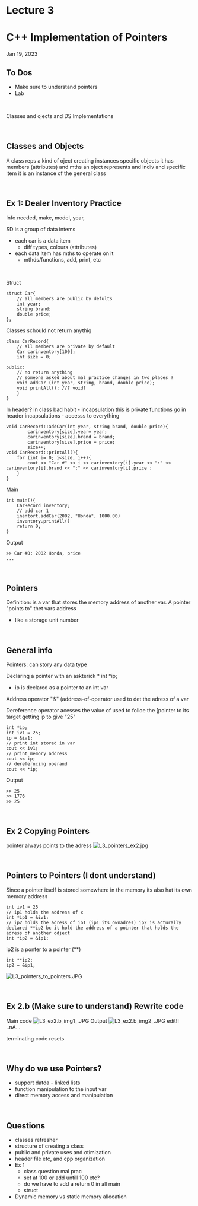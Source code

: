 # Lecture 3
# C++ Implementation of Pointers
Jan 19, 2023

## To Dos
- Make sure to understand pointers
- Lab

<br>

Classes and ojects and DS Implementations

<br>

## Classes and Objects
A class reps a kind of oject
creating instances specific objects
it has members (attributes) and mths
an oject represents and indiv and specific item it is an instance of the general class

<br>

## Ex 1: Dealer Inventory Practice
Info needed, make, model, year, 

SD is a group of data intems
- each car is a data item
    - diff types, colours  (attributes)
- each data item has mths to operate on it
    - mthds/functions, add, print, etc

<br>

Struct
```
struct Car{
    // all members are public by defults
    int year; 
    string brand; 
    double price; 
};
```
Classes
schould not return anythig
```
class CarRecord{
    // all members are private by default
    Car carinventory[100];
    int size = 0;

public:
    // no return anything
    // someone asked about mal practice changes in two places ?
    void addCar (int year, string, brand, double price);
    void printAll(); //? void?
    }
}
```
In header? in class bad habit - incapsulation
this is private
functions go in header
incapsulations - accesss to everything
```
void CarRecord::addCar(int year, string brand, double price){
        carinventory[size].year= year; 
        carinventory[size].brand = brand; 
        carinventory[size].price = price; 
        size++; 
void CarRecord::printAll(){
    for (int i= 0; i<size, i++){
        cout << "Car #" << i << carinventory[i].year << ":" << carinventory[i].brand << ":" << carinventory[i].price ; 
    }
}
```
Main
```
int main(){
    CarRecord inventory;
    // add car 1
    inentort.addCar(2002, "Honda", 1000.00)
    inventory.printAll()
    return 0; 
}
```

Output
```
>> Car #0: 2002 Honda, price
...
```

<br>

## Pointers
Definition: is a var that stores the memory address of another var. 
A pointer "points to" thet vars address
- like a storage unit number

<br>

## General info
Pointers: can story any data type

Declaring a pointer with an askterick *
int *ip; 
- ip is declared as a pointer to an int var

Address operator "*&*" (address-of-operator
used to det the adress of a var 

Dereference operator
acesses the value of
used to folloe the [pointer to its target
getting ip to give "25"

```
int *ip; 
int iv1 = 25; 
ip = &iv1; 
// print int stored in var
cout << iv1;
// print memory address
cout << ip; 
// dereferncing operand
cout << *ip;
```
Output
```
>> 25
>> 1776
>> 25
```

<br>

## Ex 2 Copying Pointers
pointer always points to the adress
![L3_pointers_ex2.jpg](Screenshots/L3_pointers_ex2.jpg)

<br>

## Pointers to Pointers (I dont understand)
Since a pointer itself is stored somewhere in the memory its also hat its own memory address
```
int iv1 = 25
// ip1 holds the address of x 
int *ip1 = &iv1;
// ip2 holds the adress of io1 (ip1 its ownadres) ip2 is acturally declared **ip2 bc it hold the address of a pointer that holds the adress of another odject
int *ip2 = &ip1; 
```
ip2 is a ponter to a pointer (**)
```
int **ip2; 
ip2 = &ip1; 
```
![L3_pointers_to_pointers.JPG](Screenshots/L3_pointers_to_pointers.JPG)

<br>

## Ex 2.b (Make sure to understand) Rewrite code
Main code
![L3_ex2.b_img1_.JPG](Screenshots/L3_ex2.b_img1_.JPG)
Output
![L3_ex2.b_img2_.JPG](Screenshots/L3_ex2.b_img2_.JPG)
edit!! ..nA...

terminating code resets

<br>

## Why do we use Pointers?
- support datda - linked lists
- function manipulation to the input var
- direct memory access and manipulation

<br>

## Questions
- classes refresher
- structure of creating a class
- public and private uses and otimization
- header file etc, and cpp organization
- Ex 1
    - class question mal prac
    - set at 100 or add untill 100 etc?
    - do we have to add a return 0 in all main
    - struct
- Dynamic memory vs static memory allocation
